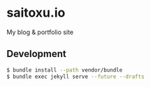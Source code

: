 # saitoxu.io

My blog & portfolio site

## Development

```sh
$ bundle install --path vendor/bundle
$ bundle exec jekyll serve --future --drafts
```
